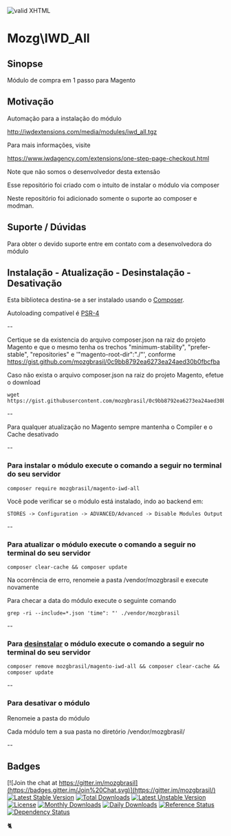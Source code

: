 [checkmark]: https://raw.githubusercontent.com/mozgbrasil/mozgbrasil.github.io/master/assets/images/logos/Red_star_32_32.png "MOZG"
![valid XHTML][checkmark]

[psr4]: http://www.php-fig.org/psr/psr-4/
[getcomposer]: https://getcomposer.org/
[uninstall-mods]: https://getcomposer.org/doc/03-cli.md#remove

# Mozg\IWD_All

## Sinopse

Módulo de compra em 1 passo para Magento

## Motivação

Automação para a instalação do módulo

http://iwdextensions.com/media/modules/iwd_all.tgz

Para mais informações, visite 

https://www.iwdagency.com/extensions/one-step-page-checkout.html

Note que não somos o desenvolvedor desta extensão

Esse repositório foi criado com o intuito de instalar o módulo via composer

Neste repositório foi adicionado somente o suporte ao composer e modman.

## Suporte / Dúvidas

Para obter o devido suporte entre em contato com a desenvolvedora do módulo

## Instalação - Atualização - Desinstalação - Desativação

Esta biblioteca destina-se a ser instalado usando o [Composer][getcomposer].

Autoloading compatível é [PSR-4][psr4]

--

Certique se da existencia do arquivo composer.json na raiz do projeto Magento e que o mesmo tenha os trechos "minimum-stability", "prefer-stable", "repositories" e '"magento-root-dir":"./"', conforme https://gist.github.com/mozgbrasil/0c9bb8792ea6273ea24aed30b0fbcfba

Caso não exista o arquivo composer.json na raiz do projeto Magento, efetue o download

	wget https://gist.githubusercontent.com/mozgbrasil/0c9bb8792ea6273ea24aed30b0fbcfba/raw/b53c403620c111c43834fec9aa025809d1cb96b1/composer.json

--

Para qualquer atualização no Magento sempre mantenha o Compiler e o Cache desativado

--

### Para instalar o módulo execute o comando a seguir no terminal do seu servidor

	composer require mozgbrasil/magento-iwd-all

Você pode verificar se o módulo está instalado, indo ao backend em:

	STORES -> Configuration -> ADVANCED/Advanced -> Disable Modules Output

--

### Para atualizar o módulo execute o comando a seguir no terminal do seu servidor

	composer clear-cache && composer update

Na ocorrência de erro, renomeie a pasta /vendor/mozgbrasil e execute novamente

Para checar a data do módulo execute o seguinte comando

	grep -ri --include=*.json 'time": "' ./vendor/mozgbrasil

--

### Para [desinstalar][uninstall-mods] o módulo execute o comando a seguir no terminal do seu servidor

	composer remove mozgbrasil/magento-iwd-all && composer clear-cache && composer update

--

### Para desativar o módulo

Renomeie a pasta do módulo

Cada módulo tem a sua pasta no diretório /vendor/mozgbrasil/

--

## Badges

[![Join the chat at https://gitter.im/mozgbrasil](https://badges.gitter.im/Join%20Chat.svg)](https://gitter.im/mozgbrasil/)
[![Latest Stable Version](https://poser.pugx.org/mozgbrasil/magento-iwd-all/v/stable)](https://packagist.org/packages/mozgbrasil/magento-iwd-all)
[![Total Downloads](https://poser.pugx.org/mozgbrasil/magento-iwd-all/downloads)](https://packagist.org/packages/mozgbrasil/magento-iwd-all)
[![Latest Unstable Version](https://poser.pugx.org/mozgbrasil/magento-iwd-all/v/unstable)](https://packagist.org/packages/mozgbrasil/magento-iwd-all)
[![License](https://poser.pugx.org/mozgbrasil/magento-iwd-all/license)](https://packagist.org/packages/mozgbrasil/magento-iwd-all)
[![Monthly Downloads](https://poser.pugx.org/mozgbrasil/magento-iwd-all/d/monthly)](https://packagist.org/packages/mozgbrasil/magento-iwd-all)
[![Daily Downloads](https://poser.pugx.org/mozgbrasil/magento-iwd-all/d/daily)](https://packagist.org/packages/mozgbrasil/magento-iwd-all)
[![Reference Status](https://www.versioneye.com/php/mozgbrasil:magento-iwd-all/reference_badge.svg?style=flat-square)](https://www.versioneye.com/php/mozgbrasil:magento-iwd-all/references)
[![Dependency Status](https://www.versioneye.com/php/mozgbrasil:magento-iwd-all/1.0.0/badge?style=flat-square)](https://www.versioneye.com/php/mozgbrasil:magento-iwd-all/1.0.0)

:cat2:
